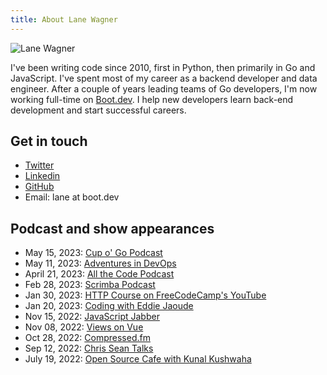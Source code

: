 ```yaml
---
title: About Lane Wagner
---
```


![Lane Wagner](/img/800/headshot.png.webp.webp)

I've been writing code since 2010, first in Python, then primarily in Go and JavaScript. I've spent most of my career as a backend developer and data engineer. After a couple of years leading teams of Go developers, I'm now working full-time on [Boot.dev](https://boot.dev). I help new developers learn back-end development and start successful careers.

## Get in touch

* [Twitter](https://twitter.com/wagslane)
* [Linkedin](https://www.linkedin.com/in/wagslane/)
* [GitHub](https://github.com/wagslane)
* Email: lane at boot.dev

## Podcast and show appearances

* May 15, 2023: [Cup o' Go Podcast](https://cupogo.dev/episodes/survey-says-i-use-linux-also-cons-proposals-releases-and-an-interview-with-lane-wagner)
* May 11, 2023: [Adventures in DevOps](https://topenddevs.com/podcasts/adventures-in-devops/episodes/what-it-takes-to-be-a-devops-engineer-devops-162)
* April 21, 2023: [All the Code Podcast](https://share.transistor.fm/s/3328b1f8)
* Feb 28, 2023: [Scrimba Podcast](https://scrimba.com/podcast/tech-layoffs-are-still-happening-and-chatgpt-can-code-how-to-stay-ahead-of-the-curve-as-a-new-developer-with-lane-wagner/)
* Jan 30, 2023: [HTTP Course on FreeCodeCamp's YouTube](https://www.youtube.com/watch?v=2JYT5f2isg4)
* Jan 20, 2023: [Coding with Eddie Jaoude](https://www.youtube.com/watch?v=udzoQQQNSfQ)
* Nov 15, 2022: [JavaScript Jabber](https://topenddevs.com/podcasts/javascript-jabber)
* Nov 08, 2022: [Views on Vue](https://topenddevs.com/podcasts/views-on-vue/episodes/vue-3-and-functional-programming-vue-202)
* Oct 28, 2022: [Compressed.fm](https://www.youtube.com/watch?v=5RdudtFFVXE)
* Sep 12, 2022: [Chris Sean Talks](https://podcasts.apple.com/us/podcast/lane-wagner-quit-his-200k-tech-job-to-teach-you-cs/id1516881852?i=1000579276107)
* July 19, 2022: [Open Source Cafe with Kunal Kushwaha](https://www.youtube.com/watch?v=xQ_XTxmLxHg)
